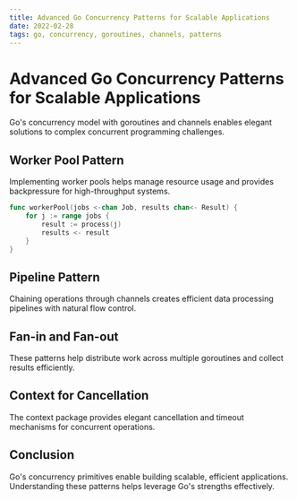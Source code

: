 ```yaml
---
title: Advanced Go Concurrency Patterns for Scalable Applications
date: 2022-02-28
tags: go, concurrency, goroutines, channels, patterns
---
```


# Advanced Go Concurrency Patterns for Scalable Applications

Go's concurrency model with goroutines and channels enables elegant solutions to complex concurrent programming challenges.

## Worker Pool Pattern

Implementing worker pools helps manage resource usage and provides backpressure for high-throughput systems.

```go
func workerPool(jobs <-chan Job, results chan<- Result) {
    for j := range jobs {
        result := process(j)
        results <- result
    }
}
```

## Pipeline Pattern

Chaining operations through channels creates efficient data processing pipelines with natural flow control.

## Fan-in and Fan-out

These patterns help distribute work across multiple goroutines and collect results efficiently.

## Context for Cancellation

The context package provides elegant cancellation and timeout mechanisms for concurrent operations.

## Conclusion

Go's concurrency primitives enable building scalable, efficient applications. Understanding these patterns helps leverage Go's strengths effectively.
